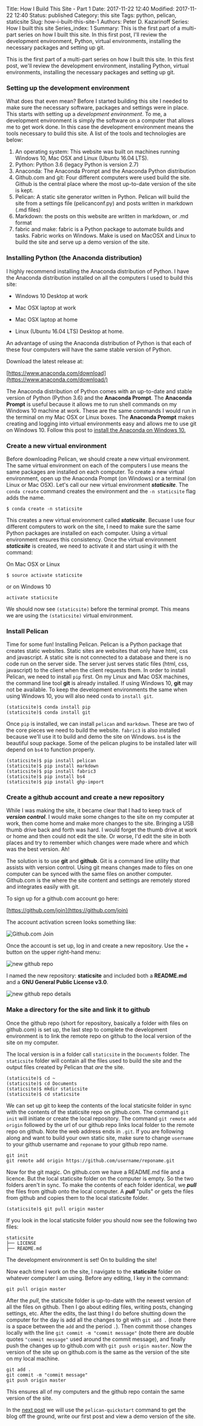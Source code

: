 Title: How I Build This Site - Part 1
Date: 2017-11-22 12:40
Modified: 2017-11-22 12:40
Status: published
Category: this site
Tags: python, pelican, staticsite
Slug: how-i-built-this-site-1
Authors: Peter D. Kazarinoff
Series: How I built this site
Series_index: 1
Summary: This is the first part of a multi-part series on how I built this site. In this first post, I'll review the development environment, Python, virtual environments, installing the necessary packages and setting up git.

This is the first part of a multi-part series on how I built this site. In this first post, we'll review the development environment, installing Python, virtual environments, installing the necessary packages and setting up git.

### Setting up the development environment

What does that even mean? Before I started building this site I needed to make sure the necessary software, packages and settings were in place. This starts with setting up a _development environment_. To me, a development environment is simply the software on a computer that allows me to get work done. In this case the development environment means the tools necessary to build this site. A list of the tools and technologies are below:

1. An operating system: This website was built on machines running Windows 10, Mac OSX and Linux (Ubuntu 16.04 LTS).
2. Python: Python 3.6 (legacy Python is version 2.7)
3. Anaconda: The Anaconda Prompt and the Anaconda Python distribution
6. Github.com and git: Four different computers were used build the site. Github is the central place where the most up-to-date version of the site is kept. 
4. Pelican: A static site generator written in Python. Pelican will build the site from a settings file (pelicanconf.py) and posts written in markdown (.md files)
5. Markdown: the posts on this website are written in markdown, or .md format
7. fabric and make: fabric is a Python package to automate builds and tasks. Fabric works on Windows. Make is used on MacOSX and Linux to build the site and serve up a demo version of the site.



### Installing Python (the Anaconda distribution)

I highly recommend installing the Anaconda distribution of Python. I have the Anaconda distribution installed on all the computers I used to build this site:

* Windows 10 Desktop at work

* Mac OSX laptop at work

* Mac OSX laptop at home

* Linux (Ubuntu 16.04 LTS) Desktop at home. 

An advantage of using the Anaconda distribution of Python is that each of these four computers will have the same stable version of Python. 

Download the latest release at:

[https://www.anaconda.com/download](https://www.anaconda.com/download/)

The Anaconda distribution of Python comes with an up-to-date and stable version of Python (Python 3.6) and the **Anaconda Prompt**. The **Anaconda Prompt** is useful because it allows me to run shell commands on my Windows 10 machine at work. These are the same commands I would run in the terminal on my Mac OSX or Linux boxes. The **Anaconda Prompt** makes creating and logging into virtual environments easy and allows me to use git on Windows 10. Follow this post to [install the Anaconda on Windows 10.]({filename}installing_anaconda_on_windows.md)

 
### Create a new virtual environment

Before downloading Pelican, we should create a new virtual environment. The same virtual environment on each of the computers I use means the same packages are installed on each computer. To create a new virtual environment, open up the Anaconda Prompt (on Windows) or a terminal (on Linux or Mac OSX). Let's call our new virtual environment **_staticsite_**. The ```conda create``` command creates the environment and the ```-n staticsite``` flag adds the name.

```
$ conda create -n staticsite
```

This creates a new virtual environment called **_staticsite_**. Becuase I use four different computers to work on the site, I need to make sure the same Python packages are installed on each computer. Using a virtual environment ensures this consistency. Once the virtual environment **_staticsite_** is created, we need to activate it and start using it with the command:

On Mac OSX or Linux
```
$ source activate staticsite
```

or on Windows 10
```
activate staticsite
```

We should now see ```(staticsite)``` before the terminal prompt. This means we are using the ```(staticsite)``` virtual environment.

### Install Pelican

Time for some fun! Installing Pelican. Pelican is a Python package that creates static websites. Static sites are websites that only have html, css and javascript. A static site is not connected to a database and there is no code run on the server side. The server just serves static files (html, css, javascript) to the client when the client requests them. In order to install Pelican, we need to install ```pip``` first. On my Linux and Mac OSX machines, the command line tool **git** is already installed. If using Windows 10, **git** may not be available. To keep the development environments the same when using Windows 10, you will also need ```conda``` to ```install git```.


```
(staticsite)$ conda install pip
(staticsite)$ conda install git
```

Once ```pip``` is installed, we can install ```pelican``` and ```markdown```. These are two of the core pieces we need to build the website. ```fabric3``` is also installed because we'll use it to build and demo the site on Windows. ```bs4``` is the beautiful soup package. Some of the pelican plugins to be installed later will depend on ```bs4``` to function properly.

```
(staticsite)$ pip install pelican
(staticsite)$ pip install markdown
(staticsite)$ pip install fabric3
(staticsite)$ pip install bs4
(staticsite)$ pip install ghp-import
```

### Create a github account and create a new repository

While I was making the site, it became clear that I had to keep track of **_version control_**. I would make some changes to the site on my computer at work, then come home and make more changes to the site. Bringing a USB thumb drive back and forth was hard. I would forget the thumb drive at work or home and then could not edit the site. Or worse, I'd edit the site in both places and try to remember which changes were made where and which was the best version. Ah!
 
 The solution is to use **git** and **github**. Git is a command line utility that assists with version control. Using git means changes made to files on one computer can be synced with the same files on another computer. Github.com is the where the site content and settings are remotely stored and integrates easily with git. 

To sign up for a github.com account go here:

[https://github.com/join](https://github.com/join)

The account activation screen looks something like:

![Github.com Join](../images/join_github.png)

Once the account is set up, log in and create a new repository. Use the + button on the upper right-hand menu:

![new github repo](../images/new_github_repo.png)

I named the new repository: **staticsite** and included both a **README.md** and a **GNU General Public License v3.0**. 

![new github repo details](../images/create_a_new_repo_details.png)

### Make a directory for the site and link it to github

Once the github repo (short for repository, basically a folder with files on github.com) is set up, the last step to complete the development environment is to link the remote repo on github to the local version of the site on my computer. 

The local version is in a folder call ```staticsite``` in the ```Documents``` folder. The ```staticsite``` folder will contain all the files used to build the site and the output files created by Pelican that _are_ the site.

```
(staticsite)$ cd ~
(staticsite)$ cd Documents
(staticsite)$ mkdir staticsite
(staticsite)$ cd staticsite
```

We can set up git to keep the contents of the local staticsite folder in sync with the contents of the staticsite repo on github.com. The command ```git init``` will initiate or create the local repository. The command ```git remote add origin``` followed by the url of our github repo links local folder to the remote repo on github. Note the web address ends in ```.git```. If you are following along and want to build your own static site, make sure to change ```username``` to your github username and ```reponame``` to your github repo name.

```
git init
git remote add origin https://github.com/username/reponame.git
```

Now for the git magic. On github.com we have a README.md file and a licence. But the local staticsite folder on the computer is empty. So the two folders aren't in sync. To make the contents of each folder identical, we **_pull_** the files from github onto the local computer. A **_pull_** "pulls" or gets the files from github and copies them to the local staticsite folder.

```
(staticsite)$ git pull origin master
```

If you look in the local staticsite folder you should now see the following two files:

```
staticsite
├── LICENSE
├── README.md
```

The development environment is set! On to building the site!

Now each time I work on the site, I navigate to the **staticsite** folder on whatever computer I am using. Before any editing, I key in the command:

```
git pull origin master
```

After the _pull_, the staticsite folder is up-to-date with the newest version of all the files on github. Then I go about editing files, writing posts, changing settings, etc. After the edits, the last thing I do before shutting down the computer for the day is add all the changes to git with ```git add .``` (note there is a space between the ```add``` and the period ```.```). Then commit those changes locally with the line ```git commit -m "commit message"``` (note there are double quotes ```"commit message"``` used around the commit message), and finally push the changes up to github.com with ```git push origin master```. Now the version of the site up on github.com is the same as the version of the site on my local machine.

```
git add .
git commit -m "commit message"
git push origin master
```

This ensures all of my computers and the github repo contain the same version of the site.


In the [next post]({filename}how_I_built_this_site2.md) we will use the ```pelican-quickstart``` command to get the blog off the ground, write our first post and view a demo version of the site.